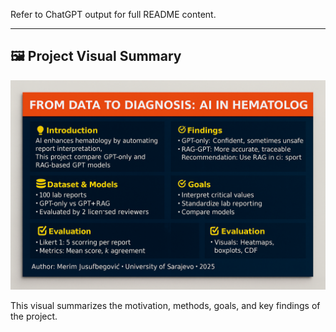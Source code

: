 Refer to ChatGPT output for full README content.

---

## 🖼️ Project Visual Summary

![Project Poster](./Poster.png)

This visual summarizes the motivation, methods, goals, and key findings of the project.
